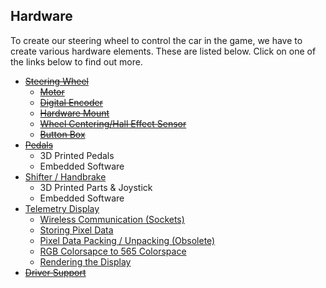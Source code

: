 ## Hardware

To create our steering wheel to control the car in the game, we have to create various
hardware elements. These are listed below. Click on one of the links below to find out 
more.

 - [~~Steering Wheel~~](./hardware/wheel.html)
    - [~~Motor~~](./hardware/wheel/motor.html)
    - [~~Digital Encoder~~](./hardware/wheel/encoder.html)
    - [~~Hardware Mount~~](./hardware/wheel/mounting.html)
    - [~~Wheel Centering/Hall Effect Sensor~~](./hardware/wheel/hallEffect.html)
    - [~~Button Box~~](./hardware/wheel/buttons.html)
 - [~~Pedals~~](./hardware/pedals.html)
    - 3D Printed Pedals
    - Embedded Software
 - [Shifter / Handbrake](./hardware/shifter.html)
    - 3D Printed Parts & Joystick
    - Embedded Software
 - [Telemetry Display](./hardware/telemetry.html)
    - [Wireless Communication (Sockets)](./hardware/telemetry/sockets.html)
    - [Storing Pixel Data](./hardware/telemetry/pixelData.html)
    - [Pixel Data Packing / Unpacking (Obsolete)](./hardware/telemetry/dataPacking.html)
    - [RGB Colorsapce to 565 Colorspace](./hardware/telemetry/colorspace.html)
    - [Rendering the Display](./hardware/telemetry/rendering.html)
 - [~~Driver Support~~](./hardware/drivers.html)